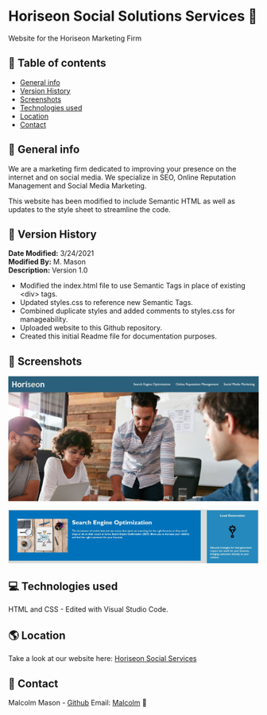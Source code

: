 # Horiseon Social Solutions Services 💬

Website for the Horiseon Marketing Firm

## 📑 Table of contents

- [General info](#general-info)
- [Version History](#version-history)
- [Screenshots](#screenshots)
- [Technologies used](#technologies-used)
- [Location](#location)
- [Contact](#contact)

## 📰 General info

We are a marketing firm dedicated to improving your presence on the internet and on
social media. We specialize in SEO, Online Reputation Management and Social Media
Marketing.

This website has been modified to include Semantic HTML as well as updates to the style sheet to streamline the code.

## 📓 Version History

**Date Modified:** 3/24/2021  
**Modified By:** M. Mason  
**Description:** Version 1.0

- Modified the index.html file to use Semantic Tags in place of existing &lt;div&gt; tags.
- Updated styles.css to reference new Semantic Tags.
- Combined duplicate styles and added comments to styles.css for manageability.
- Uploaded website to this Github repository.
- Created this initial Readme file for documentation purposes.

## 📸 Screenshots

![Homepage Screenshot](/assets/images/home-page-screen.JPG)

![Services Offered](/assets/images/services-offered.JPG)

## 💻 Technologies used

HTML and CSS - Edited with Visual Studio Code.

## 🌎 Location

Take a look at our website here: [Horiseon Social Services](https://malmason.github.io/horiseon-marketing/)

## 📱 Contact

Malcolm Mason - [Github](https://github.com/malmason) Email: [Malcolm](mailto:malmason66@gmail.com) :email:
